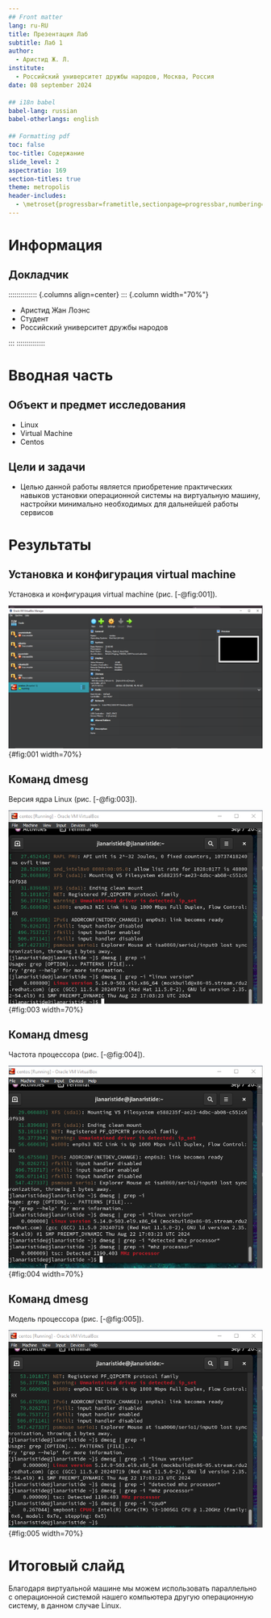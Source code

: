 ```yaml
---
## Front matter
lang: ru-RU
title: Презентация Лаб
subtitle: Лаб 1
author:
  - Аристид Ж. Л.
institute:
  - Российский университет дружбы народов, Москва, Россия
date: 08 september 2024

## i18n babel
babel-lang: russian
babel-otherlangs: english

## Formatting pdf
toc: false
toc-title: Содержание
slide_level: 2
aspectratio: 169
section-titles: true
theme: metropolis
header-includes:
  - \metroset{progressbar=frametitle,sectionpage=progressbar,numbering=fraction}
---
```


# Информация

## Докладчик

:::::::::::::: {.columns align=center}
::: {.column width="70%"}

- Аристид Жан Лоэнс
- Студент
- Российский университет дружбы народов

:::
::::::::::::::

# Вводная часть

## Объект и предмет исследования

- Linux
- Virtual Machine
- Centos

## Цели и задачи

- Целью данной работы является приобретение практических навыков установки операционной системы на виртуальную машину, настройки минимально необходимых для дальнейшей работы сервисов

# Результаты

## Установка и конфигурация virtual machine

Установка и конфигурация virtual machine (рис. [-@fig:001]).

![Virtual machine](image/img01.png){#fig:001 width=70%}

## Команд dmesg

Версия ядра Linux (рис. [-@fig:003]).

![Linux Version](image/img03.png){#fig:003 width=70%}

## Команд dmesg

Частота процессора (рис. [-@fig:004]).

![Detected Mhz processor](image/img04.png){#fig:004 width=70%}

## Команд dmesg

Модель процессора (рис. [-@fig:005]).

![CPU0](image/img05.png){#fig:005 width=70%}

# Итоговый слайд

Благодаря виртуальной машине мы можем использовать параллельно с операционной системой нашего компьютера другую операционную систему, в данном случае Linux.
